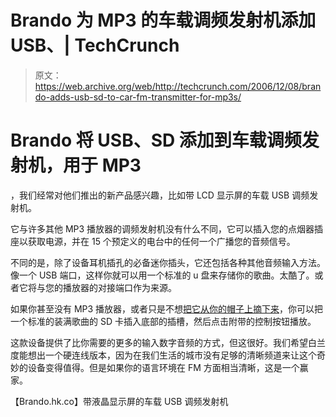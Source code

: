 # Brando 为 MP3 的车载调频发射机添加 USB、| TechCrunch

> 原文：<https://web.archive.org/web/http://techcrunch.com/2006/12/08/brando-adds-usb-sd-to-car-fm-transmitter-for-mp3s/>

# Brando 将 USB、SD 添加到车载调频发射机，用于 MP3

，我们经常对他们推出的新产品感兴趣，比如带 LCD 显示屏的车载 USB 调频发射机。

它与许多其他 MP3 播放器的调频发射机没有什么不同，它可以插入您的点烟器插座以获取电源，并在 15 个预定义的电台中的任何一个广播您的音频信号。

不同的是，除了设备耳机插孔的必备迷你插头，它还包括各种其他音频输入方法。像一个 USB 端口，这样你就可以用一个标准的 u 盘来存储你的歌曲。太酷了。或者它将与您的播放器的对接端口作为来源。

如果你甚至没有 MP3 播放器，或者只是不想[把它从你的帽子上摘下来](https://web.archive.org/web/20130627212239/http://crunchgear.com/2006/12/06/isoundcap-looks-shady-holds-ipod/)，你可以把一个标准的装满歌曲的 SD 卡插入底部的插槽，然后点击附带的控制按钮播放。

这款设备提供了比你需要的更多的输入数字音频的方式，但这很好。我们希望白兰度能想出一个硬连线版本，因为在我们生活的城市没有足够的清晰频道来让这个奇妙的设备变得值得。但是如果你的语言环境在 FM 方面相当清晰，这是一个赢家。

【Brando.hk.co】带液晶显示屏的车载 USB 调频发射机